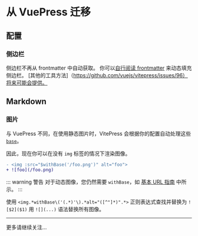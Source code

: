 # 从 VuePress 迁移

## 配置

### 侧边栏

侧边栏不再从 frontmatter 中自动获取。 你可以[自行阅读 frontmatter](https://github.com/vuejs/vitepress/issues/572#issuecomment-1170116225) 来动态填充侧边栏。 [其他的工具方法]（https://github.com/vuejs/vitepress/issues/96）将来可能会提供。

## Markdown

### 图片

与 VuePress 不同，在使用静态图片时，VitePress 会根据你的配置自动处理这些 [`base`](./asset-handling#base-url)。

因此，现在你可以在没有 `img` 标签的情况下渲染图像。

```diff
- <img :src="$withBase('/foo.png')" alt="foo">
+ ![foo](/foo.png)
```

::: warning 警告
对于动态图像，您仍然需要 `withBase`，如 [基本 URL 指南](./asset-handling#base-url) 中所示。
:::

使用 `<img.*withBase\('(.*)'\).*alt="([^"]*)".*>` 正则表达式查找并替换为 `![$2]($1)` 用 `![](...)` 语法替换所有图像。

---

更多请继续关注...
